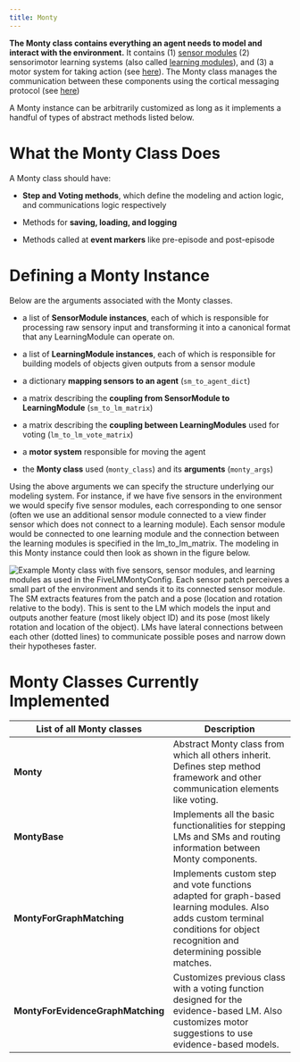 ```yaml
---
title: Monty
---
```

**The Monty class contains everything an agent needs to model and interact with the environment.** It contains (1) [sensor modules](observations-transforms-sensor-modules.md) (2) sensorimotor learning systems (also called [learning modules](learning-module.md)), and (3) a motor system for taking action (see [here](policy.md)). The Monty class manages the communication between these components using the cortical messaging protocol (see [here](../overview/architecture-overview/cortical-messaging-protocol.md))

A Monty instance can be arbitrarily customized as long as it implements a handful of types of abstract methods listed below.

# What the Monty Class Does
A Monty class should have:

- **Step and Voting methods**, which define the modeling and action logic, and communications logic respectively

- Methods for **saving, loading, and logging**

- Methods called at **event markers** like pre-episode and post-episode

# Defining a Monty Instance
Below are the arguments associated with the Monty classes.

- a list of **SensorModule instances**, each of which is responsible for processing raw sensory input and transforming it into a canonical format that any LearningModule can operate on.

- a list of **LearningModule instances**, each of which is responsible for building models of objects given outputs from a sensor module

- a dictionary **mapping sensors to an agent** (`sm_to_agent_dict`)

- a matrix describing the **coupling from SensorModule to LearningModule** (`sm_to_lm_matrix`)

- a matrix describing the **coupling between LearningModules** used for voting (`lm_to_lm_vote_matrix`)

- a **motor system** responsible for moving the agent

- the **Monty class** used (`monty_class`) and its **arguments** (`monty_args`)

Using the above arguments we can specify the structure underlying our modeling system. For instance, if we have five sensors in the environment we would specify five sensor modules, each corresponding to one sensor (often we use an additional sensor module connected to a view finder sensor which does not connect to a learning module). Each sensor module would be connected to one learning module and the connection between the learning modules is specified in the lm_to_lm_matrix. The modeling in this Monty instance could then look as shown in the figure below.

![Example Monty class with five sensors, sensor modules, and learning modules as used in the FiveLMMontyConfig. Each sensor patch perceives a small part of the environment and sends it to its connected sensor module. The SM extracts features from the patch and a pose (location and rotation relative to the body). This is sent to the LM which models the input and outputs another feature (most likely object ID) and its pose (most likely rotation and location of the object). LMs have lateral connections between each other (dotted lines) to communicate possible poses and narrow down their hypotheses faster.](../figures/how-monty-works/five_lm_monty.png)

# Monty Classes Currently Implemented
| List of all Monty classes         | Description                                                                                                                                                                       |
| --------------------------------- | --------------------------------------------------------------------------------------------------------------------------------------------------------------------------------- |
| **Monty**                         | Abstract Monty class from which all others inherit. Defines step method framework and other communication elements like voting.                                                   |
| **MontyBase**                     | Implements all the basic functionalities for stepping LMs and SMs and routing information between Monty components.                                                               |
| **MontyForGraphMatching**         | Implements custom step and vote functions adapted for graph-based learning modules. Also adds custom terminal conditions for object recognition and determining possible matches. |
| **MontyForEvidenceGraphMatching** | Customizes previous class with a voting function designed for the evidence-based LM. Also customizes motor suggestions to use evidence-based models.                              |